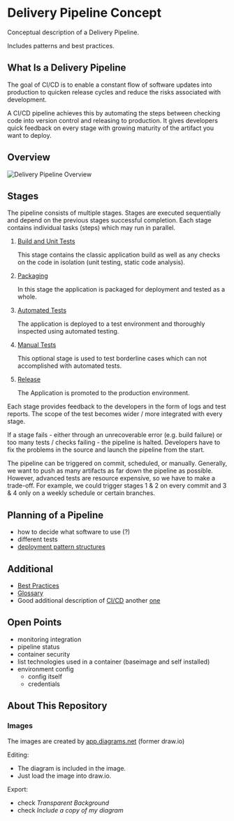 # Delivery Pipeline Concept

Conceptual description of a Delivery Pipeline.

Includes patterns and best practices.

## What Is a Delivery Pipeline

The goal of CI/CD is to enable a constant flow of software updates into production to quicken release cycles and reduce the risks associated with development.

A CI/CD pipeline achieves this by automating the steps between checking code into version control and releasing to production. It gives developers quick feedback on every stage with growing maturity of the artifact you want to deploy.

## Overview

![Delivery Pipeline Overview](images/delivery-pipeline-overview.svg)

## Stages

The pipeline consists of multiple stages. Stages are executed sequentially and depend on the previous stages successful completion. Each stage contains individual tasks (steps) which may run in parallel.

1. [Build and Unit Tests](stages/01-build/README.md)

   This stage contains the classic application build as well as any checks on the code in isolation (unit testing, static code analysis).

2. [Packaging](stages/02-packaging/README.md)

   In this stage the application is packaged for deployment and tested as a whole.

3. [Automated Tests](stages/03-automated-tests/README.md)

   The application is deployed to a test environment and thoroughly inspected using automated testing.

4. [Manual Tests](stages/04-manual-tests/README.md)

   This optional stage is used to test borderline cases which can not accomplished with automated tests.

5. [Release](stages/05-release/README.md)

   The Application is promoted to the production environment.

Each stage provides feedback to the developers in the form of logs and test reports. The scope of the test becomes wider / more integrated with every stage.

If a stage fails - either through an unrecoverable error (e.g. build failure) or too many tests / checks failing - the pipeline is halted. Developers have to fix the problems in the source and launch the pipeline from the start.

The pipeline can be triggered on commit, scheduled, or manually. Generally, we want to push as many artifacts as far down the pipeline as possible. However, advanced tests are resource expensive, so we have to make a trade-off. For example, we could trigger stages 1 & 2 on every commit and 3 & 4 only on a weekly schedule or certain branches.

## Planning of a Pipeline

- how to decide what software to use (?)
- different tests
- [deployment pattern structures](deployment-pattern.md)

## Additional

- [Best Practices](best-practices.md)
- [Glossary](glossary.md)
- Good additional description of [CI/CD](https://harness.io/blog/what-is-ci-cd) another [one](https://www.plutora.com/blog/understanding-ci-cd-pipeline)

## Open Points

- monitoring integration
- pipeline status
- container security
- list technologies used in a container (baseimage and self installed)
- environment config
  - config itself
  - credentials

## About This Repository

### Images

The images are created by [app.diagrams.net](https://app.diagrams.net/) (former draw.io)

Editing:

- The diagram is included in the image.
- Just load the image into draw.io.

Export:

- check _Transparent Background_
- check _Include a copy of my diagram_

